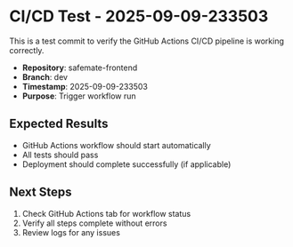 # CI/CD Test - 2025-09-09-233503

This is a test commit to verify the GitHub Actions CI/CD pipeline is working correctly.

- **Repository**: safemate-frontend
- **Branch**: dev
- **Timestamp**: 2025-09-09-233503
- **Purpose**: Trigger workflow run

## Expected Results
- GitHub Actions workflow should start automatically
- All tests should pass
- Deployment should complete successfully (if applicable)

## Next Steps
1. Check GitHub Actions tab for workflow status
2. Verify all steps complete without errors
3. Review logs for any issues
